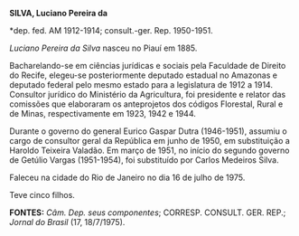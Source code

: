 **SILVA, Luciano Pereira da**

\*dep. fed. AM 1912-1914; consult.-ger. Rep. 1950-1951.

*Luciano Pereira da Silva* nasceu no Piauí em 1885.

Bacharelando-se em ciências jurídicas e sociais pela Faculdade de
Direito do Recife, elegeu-se posteriormente deputado estadual no
Amazonas e deputado federal pelo mesmo estado para a legislatura de 1912
a 1914. Consultor jurídico do Ministério da Agricultura, foi presidente
e relator das comissões que elaboraram os anteprojetos dos códigos
Florestal, Rural e de Minas, respectivamente em 1923, 1942 e 1944.

Durante o governo do general Eurico Gaspar Dutra (1946-1951), assumiu o
cargo de consultor geral da República em junho de 1950, em substituição
a Haroldo Teixeira Valadão. Em março de 1951, no início do segundo
governo de Getúlio Vargas (1951-1954), foi substituído por Carlos
Medeiros Silva.

Faleceu na cidade do Rio de Janeiro no dia 16 de julho de 1975.

Teve cinco filhos.

**FONTES:** *Câm. Dep. seus componentes*; CORRESP. CONSULT. GER. REP.;
*Jornal do Brasil* (17, 18/7/1975).
